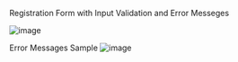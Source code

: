 Registration Form with Input Validation and Error Messeges

![image](https://github.com/sr-divya/Registeration-form/assets/126344404/baf461ac-3c65-4d2c-b332-4da26a4e0fbd)

Error Messages Sample
![image](https://github.com/sr-divya/Registeration-form/assets/126344404/8d1a38c3-acb0-4657-be95-43f87ba82bd6)
